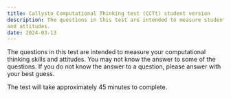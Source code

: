 ```yaml
---
title: Callysto Computational Thinking test (CCTt) student version
description: The questions in this test are intended to measure students computational thinking skills
and attitudes.
date: 2024-03-13
---
```

The questions in this test are intended to measure your computational thinking skills and attitudes. You may not know the answer to some of the questions. If you do not know the answer to a question, please answer with your best guess.

The test will take approximately 45 minutes to complete.